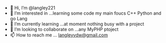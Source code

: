 - 👋 Hi, I’m @langley221
- 👀 I’m interested in ...learning some code my main foucs C++ Python and go Lang
- 🌱 I’m currently learning ...at moment nothing busy with a project
- 💞️ I’m looking to collaborate on ...any MyPHP ptoject
- 📫 How to reach me ... langleyvdw@gmail.com

<!---
langley221/langley221 is a ✨ special ✨ repository because its `README.md` (this file) appears on your GitHub profile.
You can click the Preview link to take a look at your changes.
--->
